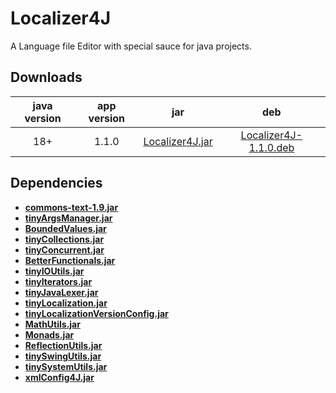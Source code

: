 # Localizer4J
A Language file Editor with special sauce for java projects.

## Downloads

java version | app version | jar | deb
:----------: | :---------: | :-: | :-:
18+          | 1.1.0       | [Localizer4J.jar](https://github.com/tinycodecrank/Localizer4J/releases/download/v1.1.0/Localizer4J.jar) | [Localizer4J-1.1.0.deb](https://github.com/tinycodecrank/Localizer4J/releases/download/v1.1.0/Localizer4J-1.1.0.deb)

## Dependencies

* [**commons-text-1.9.jar**](https://repo1.maven.org/maven2/org/apache/commons/commons-text/1.9/commons-text-1.9.jar)
* [**tinyArgsManager.jar**](https://github.com/tinycodecrank/tinyArgsManager/releases/download/v0.1.0/tinyArgsmanager.jar)
* [**BoundedValues.jar**](https://github.com/tinycodecrank/BoundedValues/releases/download/v1.0.0/BoundedValues.jar)
* [**tinyCollections.jar**](https://github.com/tinycodecrank/tinyCollections/releases/download/v1.0.0/tinyCollections.jar)
* [**tinyConcurrent.jar**](https://github.com/tinycodecrank/tinyConcurrent/releases/download/v1.0.0/tinyConcurrent.jar)
* [**BetterFunctionals.jar**](https://github.com/tinycodecrank/betterFunctionals/releases/download/v1.0.0/BetterFunctionals.jar)
* [**tinyIOUtils.jar**](https://github.com/tinycodecrank/tinyIOUtils/releases/download/v1.0.0/tinyIOUtils.jar)
* [**tinyIterators.jar**](https://github.com/tinycodecrank/tinyIterators/releases/download/v1.0.0/tinyIterators.jar)
* [**tinyJavaLexer.jar**](https://github.com/tinycodecrank/tinyJavaLexer/releases/download/v0.1.0/tinyJavaLexer.jar)
* [**tinyLocalization.jar**](https://github.com/tinycodecrank/tinyLocalization/releases/download/v1.0.0/tinyLocalization.jar)
* [**tinyLocalizationVersionConfig.jar**](https://github.com/tinycodecrank/tinyLocalizationVersionConfig/releases/download/v1.0.0/tinyLocalizationVersionConfig.jar)
* [**MathUtils.jar**](https://github.com/tinycodecrank/mathUtils/releases/download/v1.0.0/MathUtils.jar)
* [**Monads.jar**](https://github.com/tinycodecrank/tinyMonads/releases/download/v1.0.0/Monads.jar)
* [**ReflectionUtils.jar**](https://github.com/tinycodecrank/ReflectionUtils/releases/download/v1.0.0/ReflectionUtils.jar)
* [**tinySwingUtils.jar**](https://github.com/tinycodecrank/tinySwingUtils/releases/download/v1.0.0/tinySwingUtils.jar)
* [**tinySystemUtils.jar**](https://github.com/tinycodecrank/tinySystemUtils/releases/download/1.0.0/tinySystemUtils.jar)
* [**xmlConfig4J.jar**](https://github.com/tinycodecrank/xmlConfig4J/releases/download/v2.1.0/xmlConfig4J.jar)
